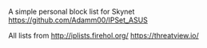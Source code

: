 A simple personal block list for Skynet https://github.com/Adamm00/IPSet_ASUS

All lists from http://iplists.firehol.org/  https://threatview.io/

